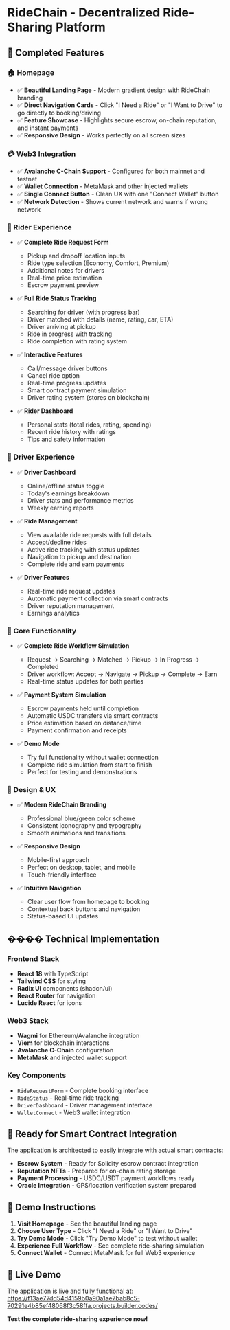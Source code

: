 # RideChain - Decentralized Ride-Sharing Platform

## 🚀 **Completed Features**

### **🏠 Homepage**
- ✅ **Beautiful Landing Page** - Modern gradient design with RideChain branding
- ✅ **Direct Navigation Cards** - Click "I Need a Ride" or "I Want to Drive" to go directly to booking/driving
- ✅ **Feature Showcase** - Highlights secure escrow, on-chain reputation, and instant payments
- ✅ **Responsive Design** - Works perfectly on all screen sizes

### **💳 Web3 Integration**
- ✅ **Avalanche C-Chain Support** - Configured for both mainnet and testnet
- ✅ **Wallet Connection** - MetaMask and other injected wallets
- ✅ **Single Connect Button** - Clean UX with one "Connect Wallet" button
- ✅ **Network Detection** - Shows current network and warns if wrong network

### **🚖 Rider Experience**
- ✅ **Complete Ride Request Form**
  - Pickup and dropoff location inputs
  - Ride type selection (Economy, Comfort, Premium)
  - Additional notes for drivers
  - Real-time price estimation
  - Escrow payment preview

- ✅ **Full Ride Status Tracking**
  - Searching for driver (with progress bar)
  - Driver matched with details (name, rating, car, ETA)
  - Driver arriving at pickup
  - Ride in progress with tracking
  - Ride completion with rating system

- ✅ **Interactive Features**
  - Call/message driver buttons
  - Cancel ride option
  - Real-time progress updates
  - Smart contract payment simulation
  - Driver rating system (stores on blockchain)

- ✅ **Rider Dashboard**
  - Personal stats (total rides, rating, spending)
  - Recent ride history with ratings
  - Tips and safety information

### **🚗 Driver Experience**
- ✅ **Driver Dashboard**
  - Online/offline status toggle
  - Today's earnings breakdown
  - Driver stats and performance metrics
  - Weekly earning reports

- ✅ **Ride Management**
  - View available ride requests with full details
  - Accept/decline rides
  - Active ride tracking with status updates
  - Navigation to pickup and destination
  - Complete ride and earn payments

- ✅ **Driver Features**
  - Real-time ride request updates
  - Automatic payment collection via smart contracts
  - Driver reputation management
  - Earnings analytics

### **🔧 Core Functionality**
- ✅ **Complete Ride Workflow Simulation**
  - Request → Searching → Matched → Pickup → In Progress → Completed
  - Driver workflow: Accept → Navigate → Pickup → Complete → Earn
  - Real-time status updates for both parties

- ✅ **Payment System Simulation**
  - Escrow payments held until completion
  - Automatic USDC transfers via smart contracts
  - Price estimation based on distance/time
  - Payment confirmation and receipts

- ✅ **Demo Mode**
  - Try full functionality without wallet connection
  - Complete ride simulation from start to finish
  - Perfect for testing and demonstrations

### **🎨 Design & UX**
- ✅ **Modern RideChain Branding**
  - Professional blue/green color scheme
  - Consistent iconography and typography
  - Smooth animations and transitions

- ✅ **Responsive Design**
  - Mobile-first approach
  - Perfect on desktop, tablet, and mobile
  - Touch-friendly interface

- ✅ **Intuitive Navigation**
  - Clear user flow from homepage to booking
  - Contextual back buttons and navigation
  - Status-based UI updates

## ���� **Technical Implementation**

### **Frontend Stack**
- **React 18** with TypeScript
- **Tailwind CSS** for styling
- **Radix UI** components (shadcn/ui)
- **React Router** for navigation
- **Lucide React** for icons

### **Web3 Stack**
- **Wagmi** for Ethereum/Avalanche integration
- **Viem** for blockchain interactions
- **Avalanche C-Chain** configuration
- **MetaMask** and injected wallet support

### **Key Components**
- `RideRequestForm` - Complete booking interface
- `RideStatus` - Real-time ride tracking
- `DriverDashboard` - Driver management interface
- `WalletConnect` - Web3 wallet integration

## 🔮 **Ready for Smart Contract Integration**

The application is architected to easily integrate with actual smart contracts:

- **Escrow System** - Ready for Solidity escrow contract integration
- **Reputation NFTs** - Prepared for on-chain rating storage
- **Payment Processing** - USDC/USDT payment workflows ready
- **Oracle Integration** - GPS/location verification system prepared

## 🎯 **Demo Instructions**

1. **Visit Homepage** - See the beautiful landing page
2. **Choose User Type** - Click "I Need a Ride" or "I Want to Drive"
3. **Try Demo Mode** - Click "Try Demo Mode" to test without wallet
4. **Experience Full Workflow** - See complete ride-sharing simulation
5. **Connect Wallet** - Connect MetaMask for full Web3 experience

## 📱 **Live Demo**

The application is live and fully functional at:
https://f13ae77dd54d4159b0a90a1ae7bab8c5-70291e4b85ef48068f3c58ffa.projects.builder.codes/

**Test the complete ride-sharing experience now!**
